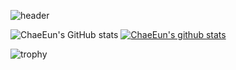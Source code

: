 <!--
**cheun0327/cheun0327** is a ✨ _special_ ✨ repository because its `README.md` (this file) appears on your GitHub profile.

Here are some ideas to get you started:

- 🔭 I’m currently working on ...
- 🌱 I’m currently learning ...
- 👯 I’m looking to collaborate on ...
- 🤔 I’m looking for help with ...
- 💬 Ask me about ...
- 📫 How to reach me: ...
- 😄 Pronouns: ...
- ⚡ Fun fact: ...
-->
![header](https://capsule-render.vercel.app/api?type=waving&text=채은채은&fontsize=60&animation=twinkling)

![ChaeEun's GitHub stats](https://github-readme-stats.vercel.app/api?username=cheun0327&show_icons=true&theme=radical)
[![ChaeEun's github stats](https://github-readme-stats.vercel.app/api/top-langs/?username=cheun0327&show_icons=true&hide_border=true&title_color=004386&icon_color=004386&layout=compact)](https://github.com/cheun0327)

![trophy](https://github-profile-trophy.vercel.app/?username=cheun0327&theme=monokai&no-bg=true)
